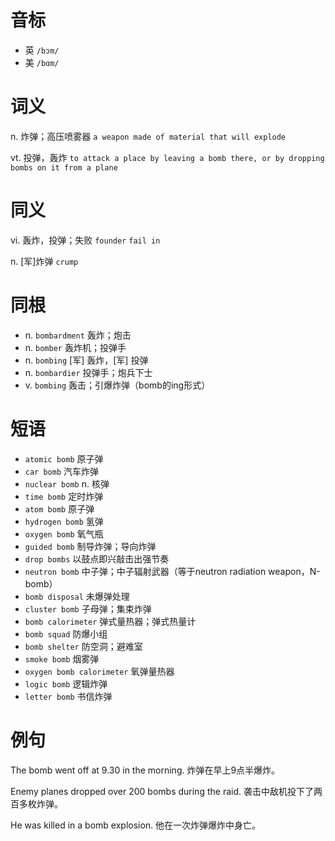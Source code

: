 # 音标

- 英 `/bɔm/`
- 美 `/bɑm/`

# 词义

n. 炸弹；高压喷雾器
`a weapon made of material that will explode`

vt. 投弹，轰炸
`to attack a place by leaving a bomb there, or by dropping bombs on it from a plane`

# 同义

vi. 轰炸，投弹；失败
`founder` `fail in`

n. [军]炸弹
`crump`

# 同根

- n. `bombardment` 轰炸；炮击
- n. `bomber` 轰炸机；投弹手
- n. `bombing` [军] 轰炸，[军] 投弹
- n. `bombardier` 投弹手；炮兵下士
- v. `bombing` 轰击；引爆炸弹（bomb的ing形式）

# 短语

- `atomic bomb` 原子弹
- `car bomb` 汽车炸弹
- `nuclear bomb` n. 核弹
- `time bomb` 定时炸弹
- `atom bomb` 原子弹
- `hydrogen bomb` 氢弹
- `oxygen bomb` 氧气瓶
- `guided bomb` 制导炸弹；导向炸弹
- `drop bombs` 以鼓点即兴敲击出强节奏
- `neutron bomb` 中子弹；中子辐射武器（等于neutron radiation weapon，N-bomb）
- `bomb disposal` 未爆弹处理
- `cluster bomb` 子母弹；集束炸弹
- `bomb calorimeter` 弹式量热器；弹式热量计
- `bomb squad` 防爆小组
- `bomb shelter` 防空洞；避难室
- `smoke bomb` 烟雾弹
- `oxygen bomb calorimeter` 氧弹量热器
- `logic bomb` 逻辑炸弹
- `letter bomb` 书信炸弹

# 例句

The bomb went off at 9.30 in the morning.
炸弹在早上9点半爆炸。

Enemy planes dropped over 200 bombs during the raid.
袭击中敌机投下了两百多枚炸弹。

He was killed in a bomb explosion.
他在一次炸弹爆炸中身亡。


